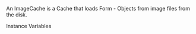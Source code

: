An ImageCache is a Cache that loads Form - Objects from image files from the disk.

Instance Variables
